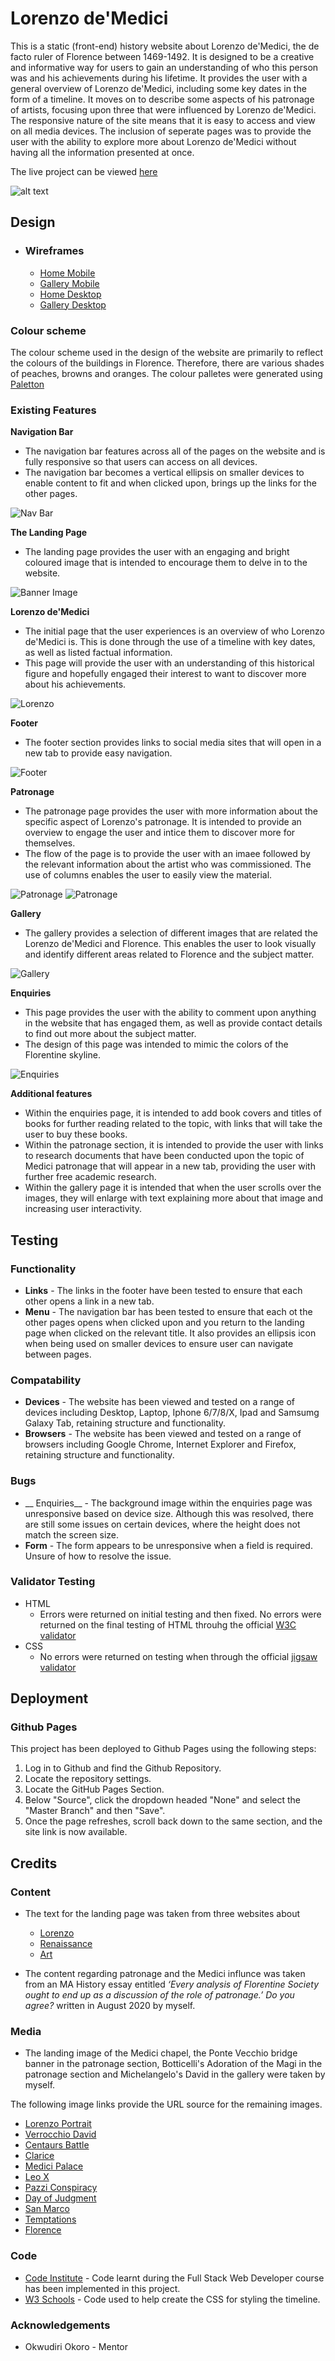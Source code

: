 # Lorenzo de'Medici

This is a static (front-end) history website about Lorenzo de'Medici, the de facto ruler of Florence between 1469-1492. It is designed to be a creative and informative way for users to gain an understanding of who this person was and his achievements during his lifetime. It provides the user with a general overview of Lorenzo de'Medici, including some key dates in the form of a timeline. It moves on to describe some aspects of his patronage of artists, focusing upon three that were influenced by Lorenzo de'Medici. The responsive nature of the site means that it is easy to access and view on all media devices. The inclusion of seperate pages was to provide the user with the ability to explore more about Lorenzo de'Medici without having all the information presented at once.

The live project can be viewed [here](https://omara87.github.io/first-portfolio-project/)

![alt text](https://github.com/Omara87/first-portfolio-project/blob/main/assets/images/website-mockup.png)

## Design

- ### Wireframes

  - [Home Mobile](https://github.com/Omara87/first-portfolio-project/blob/main/assets/images/Home%20(Mobile).jpg)
  - [Gallery Mobile](https://github.com/Omara87/first-portfolio-project/blob/main/assets/images/Mobile%20wireframes.jpg)
  - [Home Desktop](https://github.com/Omara87/first-portfolio-project/blob/main/assets/images/Home%20(desktop).jpg)
  - [Gallery Desktop](https://github.com/Omara87/first-portfolio-project/blob/main/assets/images/Desktop%20wireframes.jpg)

### Colour scheme

The colour scheme used in the design of the website are primarily to reflect the colours of the buildings in Florence. Therefore, there are various shades of peaches, browns and oranges. The colour palletes were generated using [Paletton](https://paletton.com/#uid=70i0z0kleqtbzEKgVuIpcmGtdhZ)

### Existing Features

__Navigation Bar__

- The navigation bar features across all of the pages on the website and is fully responsive so that users can access on all devices.
- The navigation bar becomes a vertical ellipsis on smaller devices to enable content to fit and when clicked upon, brings up the links for the other pages.

![Nav Bar](https://github.com/Omara87/first-portfolio-project/blob/main/assets/images/navigation-bar.png)

__The Landing Page__

- The landing page provides the user with an engaging and bright coloured image that is intended to encourage them to delve in to the website.

![Banner Image](https://github.com/Omara87/first-portfolio-project/blob/main/assets/images/Medici_Chapel.jpg)

__Lorenzo de'Medici__

- The initial page that the user experiences is an overview of who Lorenzo de'Medici is. This is done through the use of a timeline with key dates, as well as listed factual information.
- This page will provide the user with an understanding of this historical figure and hopefully engaged their interest to want to discover more about his achievements.

![Lorenzo](https://github.com/Omara87/first-portfolio-project/blob/main/assets/images/overview-page.png)

__Footer__

- The footer section provides links to social media sites that will open in a new tab to provide easy navigation.

![Footer](https://github.com/Omara87/first-portfolio-project/blob/main/assets/images/footer.png)

__Patronage__

- The patronage page provides the user with more information about the specific aspect of Lorenzo's patronage. It is intended to provide an overview to engage the user and intice them to discover more for themselves.
- The flow of the page is to provide the user with an imaee followed by the relevant information about the artist who was commissioned. The use of columns enables the user to easily view the material.

![Patronage](https://github.com/Omara87/first-portfolio-project/blob/main/assets/images/patronage-page.png)
![Patronage](https://github.com/Omara87/first-portfolio-project/blob/main/assets/images/patronage-column.png)

__Gallery__

- The gallery provides a selection of different images that are related the Lorenzo de'Medici and Florence. This enables the user to look visually and identify different areas related to Florence and the subject matter.

![Gallery](https://github.com/Omara87/first-portfolio-project/blob/main/assets/images/gallery.png)

__Enquiries__

- This page provides the user with the ability to comment upon anything in the website that has engaged them, as well as provide contact details to find out more about the subject matter.
- The design of this page was intended to mimic the colors of the Florentine skyline.

![Enquiries](https://github.com/Omara87/first-portfolio-project/blob/main/assets/images/enquiries-page.png)

__Additional features__

- Within the enquiries page, it is intended to add book covers and titles of books for further reading related to the topic, with links that will take the user to buy these books. 
- Within the patronage section, it is intended to provide the user with links to research documents that have been conducted upon the topic of Medici patronage that will appear in a new tab, providing the user with further free academic research.
- Within the gallery page it is intended that when the user scrolls over the images, they will enlarge with text explaining more about that image and increasing user interactivity.

## Testing

### Functionality

- __Links__ - The links in the footer have been tested to ensure that each other opens a link in a new tab. 
- __Menu__ - The navigation bar has been tested to ensure that each ot the other pages opens when clicked upon and you return to the landing page when clicked on the relevant title. It also provides an ellipsis icon when being used on smaller devices to ensure user can navigate between pages.

### Compatability

- __Devices__ - The website has been viewed and tested on a range of devices including Desktop, Laptop, Iphone 6/7/8/X, Ipad and Samsumg Galaxy Tab, retaining structure and functionality.
- __Browsers__ - The website has been viewed and tested on a range of browsers including Google Chrome, Internet Explorer and Firefox, retaining structure and functionality.

### Bugs

- __ Enquiries__ - The background image within the enquiries page was unresponsive based on device size. Although this was resolved, there are still some issues on certain devices, where the height does not match the screen size.
- __Form__ - The form appears to be unresponsive when a field is required. Unsure of how to resolve the issue. 

### Validator Testing

- HTML
  - Errors were returned on initial testing and then fixed. No errors were returned on the final testing of HTML throuhg the official [W3C validator](https://validator.w3.org/nu/#textarea)
- CSS
  - No errors were returned on testing when through the official [jigsaw validator](https://jigsaw.w3.org/css-validator/validator)

## Deployment

### Github Pages

This project has been deployed to Github Pages using the following steps:

1. Log in to Github and find the Github Repository.
1. Locate the repository settings.
1. Locate the GitHub Pages Section.
1. Below "Source", click the dropdown headed "None" and select the "Master Branch" and then "Save".
1. Once the page refreshes, scroll back down to the same section, and the site link is now available.

## Credits

### Content

- The text for the landing page was taken from three websites about
    - [Lorenzo](https://themedicifamily.com/lorenzo-de-medici)
    - [Renaissance](<https://www.history.com/topics/renaissance/medici-family>)
    - [Art](https://www.italianartsociety.org/tag/lorenzo-de-medici/)

- The content regarding patronage and the Medici influnce was taken from an MA History essay entitled _‘Every analysis of Florentine Society ought to end up as a discussion of the role of patronage.’ Do you agree?_ written in August 2020 by myself.

### Media

- The landing image of the Medici chapel, the Ponte Vecchio bridge banner in the patronage section, Botticelli's Adoration of the Magi in the patronage section and Michelangelo's David in the gallery were taken by myself.

The following image links provide the URL source for the remaining images.
- [Lorenzo Portrait](https://themedicifamily.com/lorenzo-de-medici)
- [Verrocchio David](https://cdn.britannica.com/35/184835-050-83701EA6/statue-David-contrapposto-pose-Andrea-del-Verrocchio.jpg)
- [Centaurs Battle](www.michelangeloexperience.com/wp-content/uploads/2010/09/battle-of-centaurs-michelangelo-sculpture-sm.jpg)
- [Clarice](https://upload.wikimedia.org/wikipedia/commons/e/ec/Clarice_Orsini_de_Medici.JPG)
- [Medici Palace](http://www.florencewebguide.com/palazzo-medici-riccardi.html)
- [Leo X](https://assets.editorial.aetnd.com/uploads/2009/11/medicifamily.jpg?width=1920&height=960&crop=1920%3A960%2Csmart&quality=75)
- [Pazzi Conspiracy](https://cdn.britannica.com/51/220851-050-BE8A5E41/The-Pazzi-Conspiracy-by-Stefan-Ussi.jpg)
- [Day of Judgment](https://blog.artsper.com/wp-content/uploads/2022/06/4-1-569x644.jpg)
- [San Marco](https://dynamic-media-cdn.tripadvisor.com/media/photo-o/1a/81/86/15/caption.jpg?w=1200&h=-1&s=1)
- [Temptations](https://upload.wikimedia.org/wikipedia/commons/0/0d/05_Tentaciones_de_Cristo_%28Botticelli%29.jpg)
- [Florence](https://media.timeout.com/images/105879414/750/422/image.jpg)

### Code

- [Code Institute](https://www.codeinstitute.net/) - Code learnt during the Full Stack Web Developer course has been implemented in this project.
- [W3 Schools](https://www.w3schools.com/howto/howto_css_timeline.asp) - Code used to help create the CSS for styling the timeline.

### Acknowledgements

- Okwudiri Okoro - Mentor